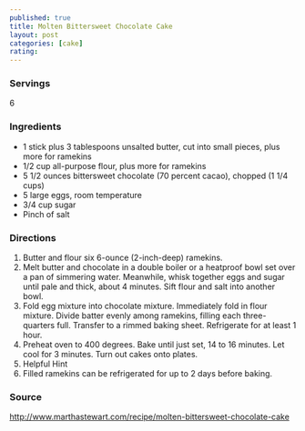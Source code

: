 ```yaml
---
published: true
title: Molten Bittersweet Chocolate Cake
layout: post
categories: [cake]
rating: 
---
```

### Servings
6

### Ingredients
- 1 stick plus 3 tablespoons unsalted butter, cut into small pieces, plus more for ramekins
- 1/2 cup all-purpose flour, plus more for ramekins
- 5 1/2 ounces bittersweet chocolate (70 percent cacao), chopped (1 1/4 cups)
- 5 large eggs, room temperature
- 3/4 cup sugar
- Pinch of salt



### Directions
1. Butter and flour six 6-ounce (2-inch-deep) ramekins.
2. Melt butter and chocolate in a double boiler or a heatproof bowl set over a pan of simmering water. Meanwhile, whisk together eggs and sugar until pale and thick, about 4 minutes. Sift flour and salt into another bowl.
3. Fold egg mixture into chocolate mixture. Immediately fold in flour mixture. Divide batter evenly among ramekins, filling each three-quarters full. Transfer to a rimmed baking sheet. Refrigerate for at least 1 hour.
4. Preheat oven to 400 degrees. Bake until just set, 14 to 16 minutes. Let cool for 3 minutes. Turn out cakes onto plates.
5. Helpful Hint
6. Filled ramekins can be refrigerated for up to 2 days before baking.

### Source
<a href="http://www.marthastewart.com/recipe/molten-bittersweet-chocolate-cake" target="new">http://www.marthastewart.com/recipe/molten-bittersweet-chocolate-cake</a>
